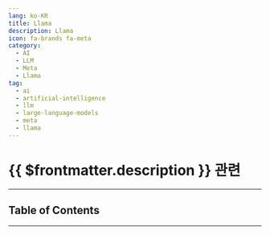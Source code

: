 ```yaml
---
lang: ko-KR
title: Llama
description: Llama
icon: fa-brands fa-meta
category: 
  - AI
  - LLM
  - Meta
  - Llama
tag: 
  - ai
  - artificial-intelligence
  - llm
  - large-language-models
  - meta
  - llama
---
```


# {{ $frontmatter.description }} 관련

<ShieldsGroup logos="meta"/>

---

## Table of Contents

<ToCLocal basePath="/ai/llama/" />

---

<TagLinks />